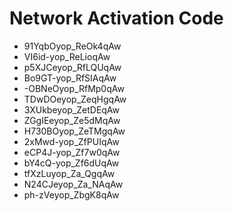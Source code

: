 # Network Activation Code
* 91YqbOyop_ReOk4qAw
* VI6id-yop_ReLioqAw
* p5XJCeyop_RfLQUqAw
* Bo9GT-yop_RfSIAqAw
* -OBNeOyop_RfMp0qAw
* TDwDOeyop_ZeqHgqAw
* 3XUkbeyop_ZetDEqAw
* ZGgIEeyop_Ze5dMqAw
* H730BOyop_ZeTMgqAw
* 2xMwd-yop_ZfPUIqAw
* eCP4J-yop_Zf7w0qAw
* bY4cQ-yop_Zf6dUqAw
* tfXzLuyop_Za_QgqAw
* N24CJeyop_Za_NAqAw
* ph-zVeyop_ZbgK8qAw